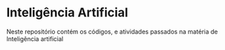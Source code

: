# Inteligência Artificial

Neste repositório contém os códigos, e atividades passados na matéria de Inteligência artificial